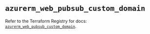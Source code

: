 # `azurerm_web_pubsub_custom_domain`

Refer to the Terraform Registry for docs: [`azurerm_web_pubsub_custom_domain`](https://registry.terraform.io/providers/hashicorp/azurerm/3.112.0/docs/resources/web_pubsub_custom_domain).
